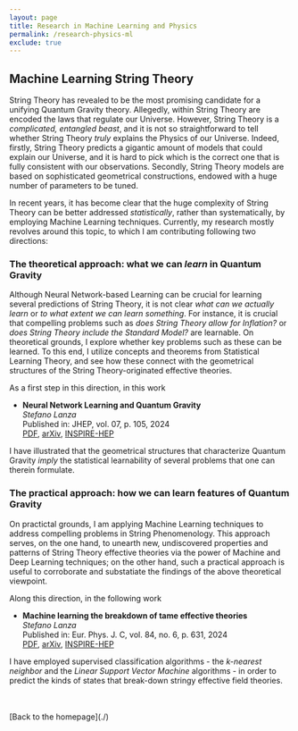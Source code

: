 ```yaml
---
layout: page
title: Research in Machine Learning and Physics
permalink: /research-physics-ml
exclude: true
---
```


## Machine Learning String Theory

String Theory has revealed to be the most promising candidate for a unifying Quantum Gravity theory. 
Allegedly, within String Theory are encoded the laws that regulate our Universe. 
However, String Theory is a _complicated, entangled beast_, and it is not so straightforward to tell whether String Theory _truly_ explains the Physics of our Universe.
Indeed, firstly, String Theory predicts a gigantic amount of models that could explain our Universe, and it is hard to pick which is the correct one that is fully consistent with our observations.
Secondly, String Theory models are based on sophisticated geometrical constructions, endowed with a huge number of parameters to be tuned.

In recent years, it has become clear that the huge complexity of String Theory can be better addressed _statistically_, rather than systematically, by employing Machine Learning techniques.
Currently, my research mostly revolves around this topic, to which I am contributing following two directions:



### The theoretical approach: what we can _learn_ in Quantum Gravity

Although Neural Network-based Learning can be crucial for learning several predictions of String Theory, it is not clear _what can we actually learn_ or _to what extent we can learn something_.
For instance, it is crucial that compelling problems such as _does String Theory allow for Inflation?_ or _does String Theory include the Standard Model?_ are learnable.
On theoretical grounds, I explore whether key problems such as these can be learned.
To this end, I utilize concepts and theorems from Statistical Learning Theory, and see how these connect with the geometrical structures of the String Theory-originated effective theories. 

As a first step in this direction, in this work

*   **Neural Network Learning and Quantum Gravity** \
    _Stefano Lanza_ \
    Published in: JHEP, vol. 07, p. 105, 2024 \
    [PDF](https://arxiv.org/pdf/2403.03245), [arXiv](https://arxiv.org/abs/2403.03245), [INSPIRE-HEP](https://inspirehep.net/literature/2765816)

I have illustrated that the geometrical structures that characterize Quantum Gravity _imply_ the statistical learnability of several problems that one can therein formulate.



### The practical approach: how we can learn features of Quantum Gravity

On practictal grounds, I am applying Machine Learning techniques to address compelling problems in String Phenomenology.
This approach serves, on the one hand, to unearth new, undiscovered properties and patterns of String Theory effective theories via the power of Machine and Deep Learning techniques; on the other hand, such a practical approach is useful to corroborate and substatiate the findings of the above theoretical viewpoint.

Along this direction, in the following work

*   **Machine learning the breakdown of tame effective theories** \
    _Stefano Lanza_ \
    Published in: Eur. Phys. J. C, vol. 84, no. 6, p. 631, 2024 \
    [PDF](https://arxiv.org/pdf/2311.03437), [arXiv](https://arxiv.org/abs/2311.03437), [INSPIRE-HEP](https://inspirehep.net/literature/2719851)

I have employed supervised classification algorithms - the _k-nearest neighbor_ and the _Linear Support Vector Machine_ algorithms - in order to predict the kinds of states that break-down stringy effective field theories.

<br/>
<br/>
[Back to the homepage](./)
